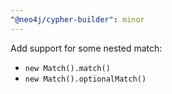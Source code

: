 ```yaml
---
"@neo4j/cypher-builder": minor
---
```


Add support for some nested match:

-   `new Match().match()`
-   `new Match().optionalMatch()`
